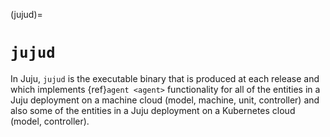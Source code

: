 (jujud)=
# `jujud`

In Juju, `jujud` is the executable binary that is produced at each release and which implements {ref}`agent <agent>` functionality for all of the entities in a Juju deployment on a machine cloud (model, machine, unit, controller) and also some of the entities in a Juju deployment on a Kubernetes cloud (model, controller).

<!--Feature in a HTG in connection with juju sync-agent-binary-->
